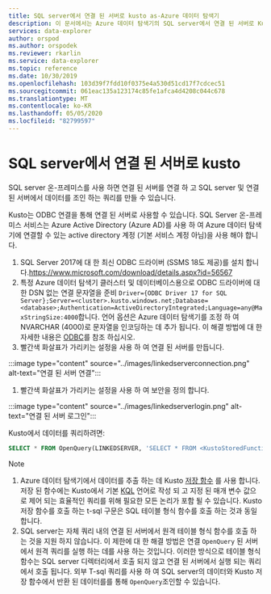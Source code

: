 ```yaml
---
title: SQL server에서 연결 된 서버로 kusto as-Azure 데이터 탐색기
description: 이 문서에서는 Azure 데이터 탐색기의 SQL server에서 연결 된 서버로 Kusto를 설명 합니다.
services: data-explorer
author: orspod
ms.author: orspodek
ms.reviewer: rkarlin
ms.service: data-explorer
ms.topic: reference
ms.date: 10/30/2019
ms.openlocfilehash: 103d39f7fdd10f0375e4a530d51cd17f7cdcec51
ms.sourcegitcommit: 061eac135a123174c85fe1afca4d4208c044c678
ms.translationtype: MT
ms.contentlocale: ko-KR
ms.lasthandoff: 05/05/2020
ms.locfileid: "82799597"
---
```

# <a name="kusto-as-a-linked-server-from-the-sql-server"></a>SQL server에서 연결 된 서버로 kusto

SQL server 온-프레미스를 사용 하면 연결 된 서버를 연결 하 고 SQL server 및 연결 된 서버에서 데이터를 조인 하는 쿼리를 만들 수 있습니다.

Kusto는 ODBC 연결을 통해 연결 된 서버로 사용할 수 있습니다.
SQL Server 온-프레미스 서비스는 Azure Active Directory (Azure AD)를 사용 하 여 Azure 데이터 탐색기에 연결할 수 있는 active directory 계정 (기본 서비스 계정 아님)을 사용 해야 합니다.

1. SQL Server 2017에 대 한 최신 ODBC 드라이버 (SSMS 18도 제공)를 설치 합니다.https://www.microsoft.com/download/details.aspx?id=56567
1. 특정 Azure 데이터 탐색기 클러스터 및 데이터베이스용으로 ODBC 드라이버에 대 한 DSN 없는 연결 문자열을 준비 `Driver={ODBC Driver 17 for SQL Server};Server=<cluster>.kusto.windows.net;Database=<database>;Authentication=ActiveDirectoryIntegrated;Language=any@MaxStringSize:4000`합니다. 언어 옵션은 Azure 데이터 탐색기를 조정 하 여 NVARCHAR (4000)로 문자열을 인코딩하는 데 추가 됩니다. 이 해결 방법에 대 한 자세한 내용은 [ODBC](./clients.md#odbc)를 참조 하십시오.
1. 빨간색 화살표가 가리키는 설정을 사용 하 여 연결 된 서버를 만듭니다.

:::image type="content" source="../images/linkedserverconnection.png" alt-text="연결 된 서버 연결":::

1. 빨간색 화살표가 가리키는 설정을 사용 하 여 보안을 정의 합니다. 

:::image type="content" source="../images/linkedserverlogin.png" alt-text="연결 된 서버 로그인":::

Kusto에서 데이터를 쿼리하려면:

```sql
SELECT * FROM OpenQuery(LINKEDSERVER, 'SELECT * FROM <KustoStoredFunction>[(<Parameters>)]')
```

> [!NOTE]
> 1. Azure 데이터 탐색기에서 데이터를 추출 하는 데 Kusto [저장 함수](../../query/schema-entities/stored-functions.md) 를 사용 합니다. 저장 된 함수에는 Kusto에서 기본 [KQL](../../query/index.md) 언어로 작성 되 고 지정 된 매개 변수 값으로 제어 되는 효율적인 쿼리를 위해 필요한 모든 논리가 포함 될 수 있습니다. Kusto 저장 함수를 호출 하는 t-sql 구문은 SQL 테이블 형식 함수를 호출 하는 것과 동일 합니다.
> 1. SQL server는 자체 쿼리 내의 연결 된 서버에서 원격 테이블 형식 함수를 호출 하는 것을 지원 하지 않습니다. 이 제한에 대 한 해결 방법은 연결 `OpenQuery` 된 서버에서 원격 쿼리를 실행 하는 데를 사용 하는 것입니다. 이러한 방식으로 테이블 형식 함수는 SQL server 디렉터리에서 호출 되지 않고 연결 된 서버에서 실행 되는 쿼리에서 호출 됩니다. 외부 T-sql 쿼리를 사용 하 여 SQL server의 데이터와 Kusto 저장 함수에서 반환 된 데이터를를 통해 `OpenQuery`조인할 수 있습니다.
